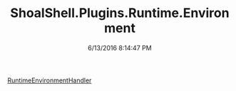 ﻿---
title: ShoalShell.Plugins.Runtime.Environment
date: 6/13/2016 8:14:47 PM
---

[RuntimeEnvironmentHandler](T-ShoalShell.Plugins.Runtime.Environment.RuntimeEnvironmentHandler.html)
